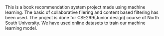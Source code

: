 This is a book recommendation system project made using machine learning. The basic of collaborative filering and content based filtering has been used. 
The project is done for CSE299(Junior design) course of North South University. We have used online datasets to train our machine learning model.

